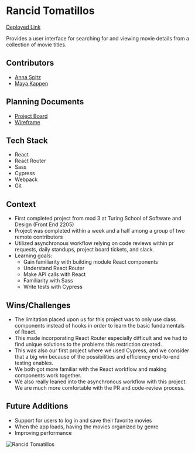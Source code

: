 # Rancid Tomatillos
 
[Deployed Link](https://mayakappen.github.io/rancidtomatillos/)
 
Provides a user interface for searching for and viewing movie details from a collection of movie titles.
 
## Contributors
* [Anna Spitz](https://github.com/aspitz1)
* [Maya Kappen](https://github.com/mayakappen)
 
 
## Planning Documents
* [Project Board](https://github.com/users/mayakappen/projects/4/views/1)
* [Wireframe](https://excalidraw.com/#json=G_f4EIeMLSgnshaDM1FmU,qToM7e4FGMDAfN9qBfZJUw)
 
## Tech Stack
* React
* React Router
* Sass
* Cypress
* Webpack
* Git
 
## Context
* First completed project from mod 3 at Turing School of Software and Design (Front End 2205)
* Project was completed within a week and a half among a group of two remote contributors
* Utilized asynchronous workflow relying on code reviews within pr requests, daily standups, project board tickets, and slack.
* Learning goals:
   * Gain familiarity with building module React components
   * Understand React Router
   * Make API calls with React
   * Familiarity with Sass
   * Write tests with Cypress
 
## Wins/Challenges
* The limitation placed upon us for this project was to only use class components instead of hooks in order to learn the basic fundamentals of React.
* This made incorporating React Router especially difficult and we had to find unique solutions to the problems this restriction created.
* This was also our first project where we used Cypress, and we consider that a big win because of the possibilities and efficiency end-to-end testing enables.
* We both got more familiar with the React workflow and making components work together.
* We also really leaned into the asynchronous workflow with this project. We are much more comfortable with the PR and code-review process.
 
## Future Additions 
* Support for users to log in and save their favorite movies
* When the app loads, having the movies organized by genre
* Improving performance


![Rancid Tomatillos](https://user-images.githubusercontent.com/102932448/188509048-08ac93b8-7f94-483e-a695-c84eabd2f3ab.gif)
